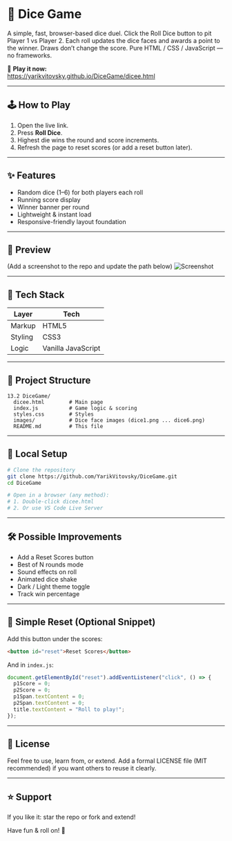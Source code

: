 # 🎲 Dice Game

A simple, fast, browser-based dice duel. Click the Roll Dice button to pit Player 1 vs Player 2. Each roll updates the dice faces and awards a point to the winner. Draws don’t change the score. Pure HTML / CSS / JavaScript — no frameworks.

🚀 **Play it now:**  
https://yarikvitovsky.github.io/DiceGame/dicee.html

---

## 🕹️ How to Play
1. Open the live link.  
2. Press **Roll Dice**.  
3. Highest die wins the round and score increments.  
4. Refresh the page to reset scores (or add a reset button later).

---

## ✨ Features
- Random dice (1–6) for both players each roll
- Running score display
- Winner banner per round
- Lightweight & instant load
- Responsive-friendly layout foundation

---

## 📸 Preview
(Add a screenshot to the repo and update the path below)
![Screenshot](./images/screenshot.png)

---

## 🧠 Tech Stack
| Layer      | Tech |
|------------|------|
| Markup     | HTML5 |
| Styling    | CSS3 |
| Logic      | Vanilla JavaScript |

---

## 📂 Project Structure
```
13.2 DiceGame/
  dicee.html        # Main page
  index.js          # Game logic & scoring
  styles.css        # Styles
  images/           # Dice face images (dice1.png ... dice6.png)
  README.md         # This file
```

---

## 🔧 Local Setup
```bash
# Clone the repository
git clone https://github.com/YarikVitovsky/DiceGame.git
cd DiceGame

# Open in a browser (any method):
# 1. Double-click dicee.html
# 2. Or use VS Code Live Server
```

---

## 🛠️ Possible Improvements
- Add a Reset Scores button
- Best of N rounds mode
- Sound effects on roll
- Animated dice shake
- Dark / Light theme toggle
- Track win percentage

---

## 🧪 Simple Reset (Optional Snippet)
Add this button under the scores:
```html
<button id="reset">Reset Scores</button>
```
And in `index.js`:
```js
document.getElementById("reset").addEventListener("click", () => {
  p1Score = 0;
  p2Score = 0;
  p1Span.textContent = 0;
  p2Span.textContent = 0;
  title.textContent = "Roll to play!";
});
```

---

## 📜 License
Feel free to use, learn from, or extend. Add a formal LICENSE file (MIT recommended) if you want others to reuse it clearly.

---

## ⭐ Support
If you like it: star the repo or fork and extend!

Have fun & roll on! 🎲
